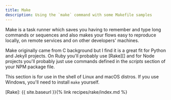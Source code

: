 ```yaml
---
title: Make
description: Using the `make` command with some Makefile samples
---
```


Make is a task runner which saves you having to remember and type long commands or sequences and also makes your flows easy to reproduce locally, on remote services and on other developers' machines.

Make originally came from C background but I find it is a great fit for Python and Jekyll projects. On Ruby you'll probably use [Rake][] and for Node projects you'll probably just use commands defined in the _scripts_ section of your NPM package file.

This section is for use in the shell of Linux and macOS distros. If you use Windows, you'll need to install `make` yourself.

[Rake]: {{ site.baseurl }}{% link recipes/rake/index.md %}
